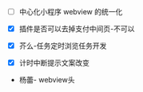 - [ ] 中心化小程序 webview 的统一化
- [x] 插件是否可以去掉支付中间页-不可以
- [x] 芥么-任务定时浏览任务开发

- [x] 计时中断提示文案改变



- 杨蕾- webview头







